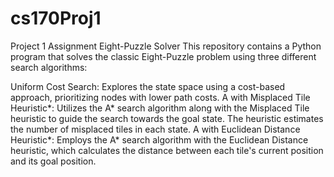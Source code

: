 # cs170Proj1
Project 1 Assignment
Eight-Puzzle Solver
This repository contains a Python program that solves the classic Eight-Puzzle problem using three different search algorithms:

Uniform Cost Search: Explores the state space using a cost-based approach, prioritizing nodes with lower path costs.
A with Misplaced Tile Heuristic*: Utilizes the A* search algorithm along with the Misplaced Tile heuristic to guide the search towards the goal state. The heuristic estimates the number of misplaced tiles in each state.
A with Euclidean Distance Heuristic*: Employs the A* search algorithm with the Euclidean Distance heuristic, which calculates the distance between each tile's current position and its goal position.
